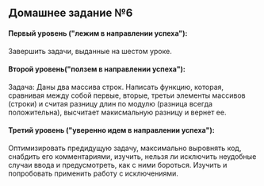 
## Домашнее задание №6

#### Первый уровень ("лежим в направлении успеха"):
Завершить задачи, выданные на шестом уроке.

#### Второй уровень("ползем в направлении успеха"):
Задача: Даны два массива строк. Написать функцию, которая, сравнивая между собой первые, вторые, третьи элементы массивов (строки) и считая разницу длин по модулю (разница всегда положительна), высчитает макисмальную разницу и вернет ее.
#### Третий уровень ("уверенно идем в направлении успеха"):
Оптимизировать предидущую задачу, максимально выровнять код, снабдить его комментариями, изучить, нельзя ли исключить неудобные случаи ввода и предусмотреть, как с ними бороться. Изучить и попробовать применить работу с исключениями.
